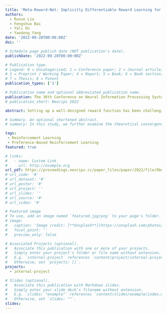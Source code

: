 ```yaml
---
title: 'Meta-Reward-Net: Implicitly Differentiable Reward Learning for Preference-based Reinforcement Learning'
authors:
  - Runze Liu
  - Fengshuo Bai
  - Yali Du
  - Yaodong Yang
date: '2022-09-28T00:00:00Z'
doi: ''

# Schedule page publish date (NOT publication's date).
publishDate: '2022-09-28T00:00:00Z'

# Publication type.
# Legend: 0 = Uncategorized; 1 = Conference paper; 2 = Journal article;
# 3 = Preprint / Working Paper; 4 = Report; 5 = Book; 6 = Book section;
# 7 = Thesis; 8 = Patent
publication_types: ['1']

# Publication name and optional abbreviated publication name.
publication: The 36th Conference on Neural Information Processing Systems (NeurIPS 2022)
# publication_short: Neurips 2022

abstract: Setting up a well-designed reward function has been challenging for many reinforcement learning applications. Preference-based reinforcement learning (PbRL) provides a new framework that avoids reward engineering by leveraging human preferences (ie, preferring apples over oranges) as the reward signal. Therefore, improving the efficacy of data usage for preference data becomes critical. In this work, we propose Meta-Reward-Net (MRN), a data-efficient PbRL framework that incorporates bi-level optimization for both reward and policy learning. The key idea of MRN is to adopt the performance of the Q-function as the learning target. Based on this, MRN learns the Q-function and the policy in the inner level while updating the reward function adaptively according to the performance of the Q-function on the preference data in the outer level. Our experiments on robotic simulated manipulation tasks and locomotion tasks demonstrate that MRN outperforms prior methods in the case of few preference labels and significantly improves data efficiency, achieving state-of-the-art in preference-based RL. Ablation studies further demonstrate that MRN learns a more accurate Q-function compared to prior work and shows obvious advantages when only a small amount of human feedback is available. The source code and videos of this project are released at https://sites.google.com/view/meta-reward-net.

# Summary. An optional shortened abstract.
# summary: In this study, we further examine the theoretical convergence rate and sample complexity of such regret minimization-based double oracle methods, utilizing a unified framework called RegretMinimizing Double Oracle.

tags:
 - Reinforcement Learning
 - Preference-Based Reinforcement Learning
featured: true

# links:
#   - name: Custom Link
#     url: http://example.org
url_pdf: https://proceedings.neurips.cc/paper_files/paper/2022/file/8be9c134bb193d8bd3827d4df8488228-Paper-Conference.pdf
# url_code: '#'
# url_dataset: '#'
# url_poster: '#'
# url_project: ''
# url_slides: ''
# url_source: '#'
# url_video: '#'

# Featured image
# To use, add an image named `featured.jpg/png` to your page's folder.
# image:
#   caption: 'Image credit: [**Unsplash**](https://unsplash.com/photos/pLCdAaMFLTE)'
#   focal_point: ''
#   preview_only: false

# Associated Projects (optional).
#   Associate this publication with one or more of your projects.
#   Simply enter your project's folder or file name without extension.
#   E.g. `internal-project` references `content/project/internal-project/index.md`.
#   Otherwise, set `projects: []`.
projects:
  - internal-project

# Slides (optional).
#   Associate this publication with Markdown slides.
#   Simply enter your slide deck's filename without extension.
#   E.g. `slides: "example"` references `content/slides/example/index.md`.
#   Otherwise, set `slides: ""`.
slides:
---
```

